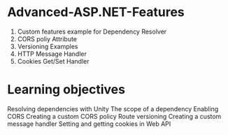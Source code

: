 # Advanced-ASP.NET-Features
  1. Custom features example for Dependency Resolver
  2. CORS poliy Attribute
  3. Versioning Examples
  4. HTTP Message Handler
  2. Cookies Get/Set Handler

# Learning objectives
  Resolving dependencies with Unity
  The scope of a dependency
  Enabling CORS
  Creating a custom CORS policy
  Route versioning
  Creating a custom message handler
  Setting and getting cookies in Web API

